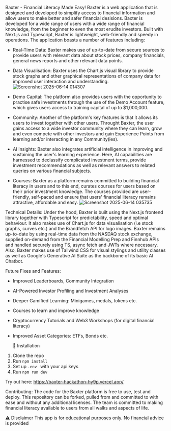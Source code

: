 Baxter - Financial Literacy Made Easy!
    Baxter is a web application that is designed and developed to simplify access to financial information and allow users to make better and safer financial desisions. Baxter is developed for a wide range of users with a wide range of financial knowledge, from the beginner to even the most erudite investors. Built with Next.js and Typescript, Baxter is lightweight, web-friendly and speedy in operations. The application boasts a number of features including: 

- Real-Time Data: Baxter makes use of up-to-date from secure sources to provide users with relevant data about stock prices, company financials, general news reports and other relevant data points.
- Data Visualisation: Baxter uses the Chart.js visual library to provide stock graphs and other graphical representations of company data for improved user interaction and understanding.
![Screenshot 2025-06-14 014307](https://github.com/user-attachments/assets/42e1385c-6dc5-43df-81ca-a3d28e5c0be1)

- Demo Capital: The platform also provides users with the opportunity to practise safe investments through the use of the Demo Account feature, which gives users access to training capital of up to $1,000,000.
- Community: Another of the platform's key features is that it allows its users to invest together with other users. Throught Baxter, the user gains access to a wide investor community where they can learn, grow and even compete with other investors and gain Experience Points from learning and/or interacting in any Community(ies).

- AI Insights: Baxter also integrates artificial intelligence in improving and sustaining the user's learning experience. Here, AI capabilities are harnessed to declassify complicated investment terms, provide investment recommendations as well as relevant answers to related queries on various financial subjects.
- Courses: Baxter as a platform remains committed to building financial literacy in users and  to this end, curates courses for users based on their prior investment knowledge. The courses provided are user-friendly, self-paced and ensure that users' financial literacy remains attractive, affordable and easy.
![Screenshot 2025-06-14 035735](https://github.com/user-attachments/assets/62759b93-8eb9-4795-879a-38df8b8b2773)

Technical Details: 
    Under the hood, Baxter is built using the Next.js frontend library together with Typescript for predictability, speed and optimal behaviour. It also makes use of Chart.js for data visualisation (i.e stock graphs, curves etc.) and the Brandfetch API for logo images. Baxter remains up-to-date by using real-time data from the NASDAQ stock exchange, supplied on-demand from the Financial Modelling Prep and Finnhub APIs and handled securely using TS, async fetch and JWTs where necessary. Also, Baxter makes use of Tailwind CSS for visual stylings and utility classes as well as Google's Generative AI Suite as the backbone of its basic AI Chatbot. 

Future Fixes and Features: 
- Improved Leaderboards, Community Integration
- AI-Powered Investor Profiling and Investment Analyses
- Deeper Gamified Learning: Minigames, medals, tokens etc.
- Courses to learn and improve knowledge
- Cryptocurrency Tutorials and Web3 Workshops (for digital financial literacy)
- Improved Asset Categories: ETFs, Bonds etc.

  🔧 Installation

1. Clone the repo
2. Run `npm install`
3. Set up `.env ` with your api keys
4. Run `npm run dev`

Try out here: https://baxter-hackathon-hy9p.vercel.app/

Contributing: 
   The code for the Baxter platform is free to use, test and deploy. This repository can be forked, pulled from and committed to with ease and without any additional licenses. The team is committed to making financial literacy available to users from all walks and aspects of life. 

   ⚠️ Disclaimer
This app is for educational purposes only. No financial advice is provided

